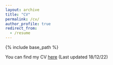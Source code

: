 ```yaml
---
layout: archive
title: "CV"
permalink: /cv/
author_profile: true
redirect_from:
  - /resume
---
```


{% include base_path %}

You can find my CV [here](https://drive.google.com/file/d/13k7sZkfhHrEmnU0vb6LNv5LISC9wRDjG/view?usp=sharing) (Last updated 18/12/22)
